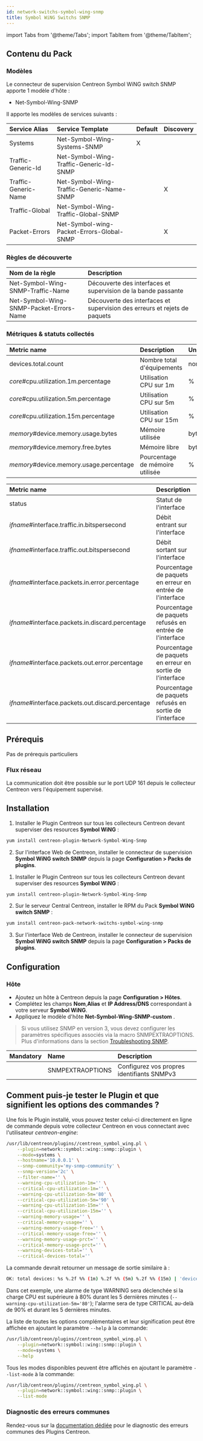 ```yaml
---
id: network-switchs-symbol-wing-snmp
title: Symbol WiNG Switchs SNMP
---
```

import Tabs from '@theme/Tabs';
import TabItem from '@theme/TabItem';

## Contenu du Pack

### Modèles

Le connecteur de supervision Centreon Symbol WiNG switch SNMP apporte 1 modèle d'hôte :
* Net-Symbol-Wing-SNMP

Il apporte les modèles de services suivants :

| Service Alias        | Service Template                          | Default | Discovery |
|:---------------------|:------------------------------------------|:--------|:----------|
| Systems              | Net-Symbol-Wing-Systems-SNMP              | X       |           |
| Traffic-Generic-Id   | Net-Symbol-Wing-Traffic-Generic-Id-SNMP   |         |           |
| Traffic-Generic-Name | Net-Symbol-Wing-Traffic-Generic-Name-SNMP |         | X         |
| Traffic-Global       | Net-Symbol-Wing-Traffic-Global-SNMP       |         |           |
| Packet-Errors        | Net-Symbol-wing-Packet-Errors-Global-SNMP |         | X         |

### Règles de découverte

| Nom de la règle                         | Description                                                               |
|:----------------------------------------|:--------------------------------------------------------------------------|
| Net-Symbol-Wing-SNMP-Traffic-Name       | Découverte des interfaces et supervision de la bande passante             |
| Net-Symbol-Wing-SNMP-Packet-Errors-Name | Découverte des interfaces et supervision des erreurs et rejets de paquets |

### Métriques & statuts collectés

<Tabs groupId="sync">
<TabItem value="Systems" label="Systems">

| Metric name                             | Description                     | Unit   |
|:----------------------------------------|:--------------------------------|:-------|
| devices.total.count                     | Nombre total d'équipements      | nombre |
| *core*#cpu.utilization.1m.percentage    | Utilisation CPU sur 1m          | %      |
| *core*#cpu.utilization.5m.percentage    | Utilisation CPU sur 5m          | %      |
| *core*#cpu.utilization.15m.percentage   | Utilisation CPU sur 15m         | %      |
| *memory*#device.memory.usage.bytes      | Mémoire utilisée                | bytes  | 
| *memory*#device.memory.free.bytes       | Mémoire libre                   | bytes  |
| *memory*#device.memory.usage.percentage | Pourcentage de mémoire utilisée | %      |

</TabItem>
<TabItem value="Interfaces" label="Interfaces">

| Metric name                                       | Description                                               | Unit   |
|:--------------------------------------------------|:----------------------------------------------------------|:-------|
| status                                            | Statut de l'interface                                     | String |
| *ifname*#interface.traffic.in.bitspersecond       | Débit entrant sur l'interface                             | Bits/s |
| *ifname*#interface.traffic.out.bitspersecond      | Débit sortant sur l'interface                             | Bits/s |
| *ifname*#interface.packets.in.error.percentage    | Pourcentage de paquets en erreur en entrée de l'interface | %      |
| *ifname*#interface.packets.in.discard.percentage  | Pourcentage de paquets refusés en entrée de l'interface   | %      |
| *ifname*#interface.packets.out.error.percentage   | Pourcentage de paquets en erreur en sortie de l'interface | %      |
| *ifname*#interface.packets.out.discard.percentage | Pourcentage de paquets refusés en sortie de l'interface   | %      |

</TabItem>
</Tabs>

## Prérequis

Pas de prérequis particuliers

### Flux réseau

La communication doit être possible sur le port UDP 161 depuis le collecteur
Centreon vers l'équipement supervisé.

## Installation

<Tabs groupId="sync">
<TabItem value="Online License" label="Online License">

1. Installer le Plugin Centreon sur tous les collecteurs Centreon devant superviser des resources **Symbol WiNG** :

```bash
yum install centreon-plugin-Network-Symbol-Wing-Snmp
```

2. Sur l'interface Web de Centreon, installer le connecteur de supervision **Symbol WiNG switch SNMP** depuis la page **Configuration > Packs de plugins**.

</TabItem>
<TabItem value="Offline License" label="Offline License">

1. Installer le Plugin Centreon sur tous les collecteurs Centreon devant superviser des resources **Symbol WiNG** :

```bash
yum install centreon-plugin-Network-Symbol-Wing-Snmp
```

2. Sur le serveur Central Centreon, installer le RPM du Pack **Symbol WiNG switch SNMP** :

```bash
yum install centreon-pack-network-switchs-symbol-wing-snmp
```

3. Sur l'interface Web de Centreon, installer le connecteur de supervision **Symbol WiNG switch SNMP** depuis la page **Configuration > Packs de plugins**.

</TabItem>
</Tabs>

## Configuration

### Hôte

* Ajoutez un hôte à Centreon depuis la page **Configuration > Hôtes**.
* Complétez les champs **Nom**,**Alias** et **IP Address/DNS** correspondant à votre serveur **Symbol WiNG**.
* Appliquez le modèle d'hôte **Net-Symbol-Wing-SNMP-custom** .

> Si vous utilisez SNMP en version 3, vous devez configurer les paramètres spécifiques associés via la macro SNMPEXTRAOPTIONS.
> Plus d'informations dans la section [Troubleshooting SNMP](../getting-started/how-to-guides/troubleshooting-plugins.md#snmpv3-options-mapping).

| Mandatory | Name             | Description                                              |
|:----------|:-----------------|:---------------------------------------------------------|
|           | SNMPEXTRAOPTIONS | Configurez vos propres identifiants SNMPv3               |

## Comment puis-je tester le Plugin et que signifient les options des commandes ?

Une fois le Plugin installé, vous pouvez tester celui-ci directement en ligne
de commande depuis votre collecteur Centreon en vous connectant avec
l'utilisateur *centreon-engine*:

```bash
/usr/lib/centreon/plugins//centreon_symbol_wing.pl \
    --plugin=network::symbol::wing::snmp::plugin \
    --mode=systems \
    --hostname='10.0.0.1' \
    --snmp-community='my-snmp-community' \
    --snmp-version='2c' \
    --filter-name='' \
    --warning-cpu-utilization-1m='' \
    --critical-cpu-utilization-1m='' \
    --warning-cpu-utilization-5m='80' \
    --critical-cpu-utilization-5m='90' \
    --warning-cpu-utilization-15m='' \
    --critical-cpu-utilization-15m='' \
    --warning-memory-usage='' \
    --critical-memory-usage='' \
    --warning-memory-usage-free='' \
    --critical-memory-usage-free='' \
    --warning-memory-usage-prct='' \
    --critical-memory-usage-prct='' \
    --warning-devices-total='' \
    --critical-devices-total='' 
```

La commande devrait retourner un message de sortie similaire à :

```bash
OK: total devices: %s %.2f %% (1m) %.2f %% (5m) %.2f %% (15m) | 'devices.total.count'=1;;;0; 'cpu.utilization.1m.percentage'=1%;;;0;100 'cpu.utilization.5m.percentage'=3%;80;90;0;100 'cpu.utilization.15m.percentage'=20%;;;0;100 'device.memory.usage.bytes'=8000B;;;0; 'device.memory.free.bytes'=192B;;;0; 'device.memory.usage.percentage'=99%;;;0;100 
```

Dans cet exemple, une alarme de type WARNING sera déclenchée si la charge CPU est supérieure à 80% durant les 5 dernières minutes
(`--warning-cpu-utilization-5m='80'`); l'alarme sera de type CRITICAL au-delà de 90% et durant les 5 dernières minutes.

La liste de toutes les options complémentaires et leur signification peut être
affichée en ajoutant le paramètre `--help` à la commande:

```bash
/usr/lib/centreon/plugins//centreon_symbol_wing.pl \
    --plugin=network::symbol::wing::snmp::plugin \
    --mode=systems \
    --help
```

Tous les modes disponibles peuvent être affichés en ajoutant le paramètre
`--list-mode` à la commande:

```bash
/usr/lib/centreon/plugins//centreon_symbol_wing.pl \
    --plugin=network::symbol::wing::snmp::plugin \
    --list-mode 
```

### Diagnostic des erreurs communes

Rendez-vous sur la [documentation dédiée](../getting-started/how-to-guides/troubleshooting-plugins.md#troubleshooting-snmp)
pour le diagnostic des erreurs communes des Plugins Centreon.
